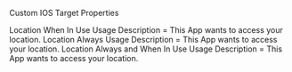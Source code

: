 Custom IOS Target Properties

Location When In Use Usage Description = This App wants to access your location.
Location Always Usage Description = This App wants to access your location.
Location Always and When In Use Usage Description = This App wants to access your location.

